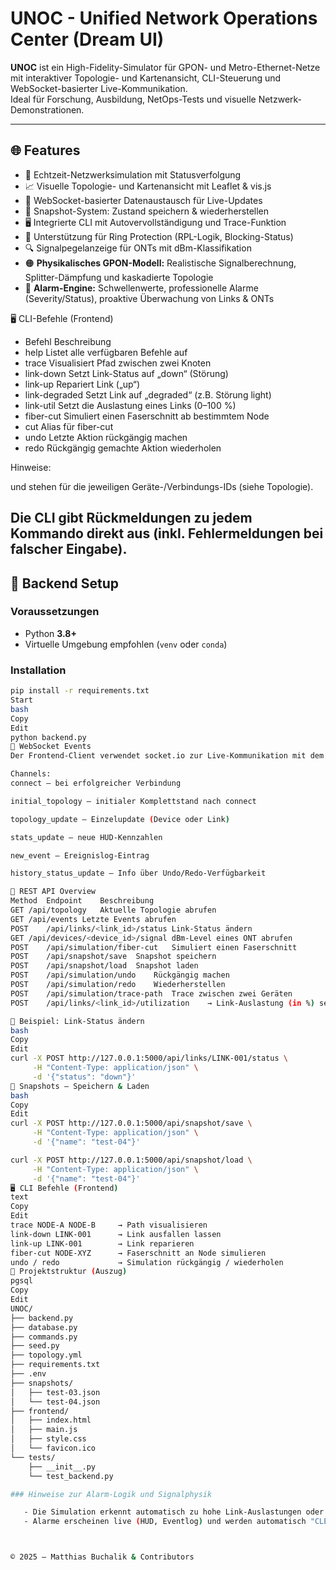 # UNOC - Unified Network Operations Center (Dream UI)

**UNOC** ist ein High-Fidelity-Simulator für GPON- und Metro-Ethernet-Netze mit interaktiver Topologie- und Kartenansicht, CLI-Steuerung und WebSocket-basierter Live-Kommunikation.  
Ideal für Forschung, Ausbildung, NetOps-Tests und visuelle Netzwerk-Demonstrationen.

---

## 🌐 Features

- 🧠 Echtzeit-Netzwerksimulation mit Statusverfolgung
- 📈 Visuelle Topologie- und Kartenansicht mit Leaflet & vis.js
- 🔧 WebSocket-basierter Datenaustausch für Live-Updates
- 💾 Snapshot-System: Zustand speichern & wiederherstellen
- 🖥️ Integrierte CLI mit Autovervollständigung und Trace-Funktion
- 🚦 Unterstützung für Ring Protection (RPL-Logik, Blocking-Status)
- 🔍 Signalpegelanzeige für ONTs mit dBm-Klassifikation
- 🟠 **Physikalisches GPON-Modell:** Realistische Signalberechnung, Splitter-Dämpfung und kaskadierte Topologie
- 🚨 **Alarm-Engine:** Schwellenwerte, professionelle Alarme (Severity/Status), proaktive Überwachung von Links & ONTs

🖥️ CLI-Befehle (Frontend)
- Befehl	Beschreibung
- help	Listet alle verfügbaren Befehle auf
- trace <NODE-A> <NODE-B>	Visualisiert Pfad zwischen zwei Knoten
- link-down <LINK-ID>	Setzt Link-Status auf „down“ (Störung)
- link-up <LINK-ID>	Repariert Link („up“)
- link-degraded <LINK-ID>	Setzt Link auf „degraded“ (z.B. Störung light)
- link-util <LINK-ID> <Prozent>	Setzt die Auslastung eines Links (0–100 %)
- fiber-cut <NODE-ID>	Simuliert einen Faserschnitt ab bestimmtem Node
- cut <NODE-ID>	Alias für fiber-cut
- undo	Letzte Aktion rückgängig machen
- redo	Rückgängig gemachte Aktion wiederholen

Hinweise:

<NODE-ID> und <LINK-ID> stehen für die jeweiligen Geräte-/Verbindungs-IDs (siehe Topologie).

Die CLI gibt Rückmeldungen zu jedem Kommando direkt aus (inkl. Fehlermeldungen bei falscher Eingabe).
---

## 🚀 Backend Setup

### Voraussetzungen

- Python **3.8+**
- Virtuelle Umgebung empfohlen (`venv` oder `conda`)

### Installation

```bash
pip install -r requirements.txt
Start
bash
Copy
Edit
python backend.py
📡 WebSocket Events
Der Frontend-Client verwendet socket.io zur Live-Kommunikation mit dem Backend.

Channels:
connect – bei erfolgreicher Verbindung

initial_topology – initialer Komplettstand nach connect

topology_update – Einzelupdate (Device oder Link)

stats_update – neue HUD-Kennzahlen

new_event – Ereignislog-Eintrag

history_status_update – Info über Undo/Redo-Verfügbarkeit

🧪 REST API Overview
Method	Endpoint	Beschreibung
GET	/api/topology	Aktuelle Topologie abrufen
GET	/api/events	Letzte Events abrufen
POST	/api/links/<link_id>/status	Link-Status ändern
GET	/api/devices/<device_id>/signal	dBm-Level eines ONT abrufen
POST	/api/simulation/fiber-cut	Simuliert einen Faserschnitt
POST	/api/snapshot/save	Snapshot speichern
POST	/api/snapshot/load	Snapshot laden
POST	/api/simulation/undo	Rückgängig machen
POST	/api/simulation/redo	Wiederherstellen
POST	/api/simulation/trace-path	Trace zwischen zwei Geräten
POST	/api/links/<link_id>/utilization	→ Link-Auslastung (in %) setzen

🧬 Beispiel: Link-Status ändern
bash
Copy
Edit
curl -X POST http://127.0.0.1:5000/api/links/LINK-001/status \
     -H "Content-Type: application/json" \
     -d '{"status": "down"}'
💾 Snapshots – Speichern & Laden
bash
Copy
Edit
curl -X POST http://127.0.0.1:5000/api/snapshot/save \
     -H "Content-Type: application/json" \
     -d '{"name": "test-04"}'

curl -X POST http://127.0.0.1:5000/api/snapshot/load \
     -H "Content-Type: application/json" \
     -d '{"name": "test-04"}'
🖥️ CLI Befehle (Frontend)
text
Copy
Edit
trace NODE-A NODE-B     → Path visualisieren
link-down LINK-001      → Link ausfallen lassen
link-up LINK-001        → Link reparieren
fiber-cut NODE-XYZ      → Faserschnitt an Node simulieren
undo / redo             → Simulation rückgängig / wiederholen
📁 Projektstruktur (Auszug)
pgsql
Copy
Edit
UNOC/
├── backend.py
├── database.py
├── commands.py
├── seed.py
├── topology.yml
├── requirements.txt
├── .env
├── snapshots/
│   ├── test-03.json
│   └── test-04.json
├── frontend/
│   ├── index.html
│   ├── main.js
│   ├── style.css
│   └── favicon.ico
└── tests/
    ├── __init__.py
    └── test_backend.py

### Hinweise zur Alarm-Logik und Signalphysik

   - Die Simulation erkennt automatisch zu hohe Link-Auslastungen oder schlechte ONT-Signalpegel.
   - Alarme erscheinen live (HUD, Eventlog) und werden automatisch "CLEARED", wenn Werte sich wieder normalisieren.



© 2025 – Matthias Buchalik & Contributors